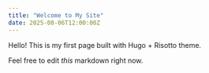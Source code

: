 ```yaml
---
title: "Welcome to My Site"
date: 2025-08-06T12:00:00Z
---
```

Hello! This is my first page built with Hugo + Risotto theme.

Feel free to edit *this* markdown right now.

